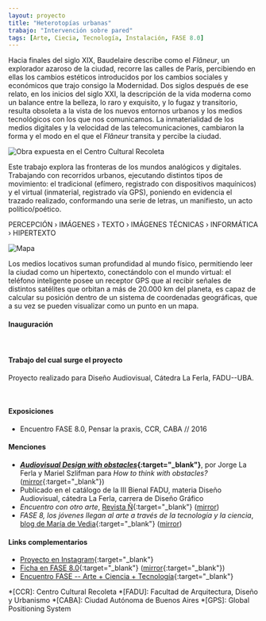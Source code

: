 ```yaml
---
layout: proyecto
title: "Heterotopías urbanas"
trabajo: "Intervención sobre pared"
tags: [Arte, Ciecia, Tecnología, Instalación, FASE 8.0]
---
```


Hacia finales del siglo XIX, Baudelaire describe como el *Flâneur*, un explorador azaroso de la ciudad, recorre las calles de París, percibiendo en ellas los cambios estéticos introducidos por los cambios sociales y económicos que trajo consigo la Modernidad. Dos siglos después de ese relato, en los inicios del siglo XXI, la descripción de la vida moderna como un balance entre la belleza, lo raro y exquisito, y lo fugaz y transitorio, resulta obsoleta a la vista de los nuevos entornos urbanos y los medios tecnológicos con los que nos comunicamos. La inmaterialidad de los medios digitales y la velocidad de las telecomunicaciones, cambiaron la forma y el modo en el que el *Flâneur* transita y percibe la ciudad.  

<img src="{{ site.baseurl }}/img/2016_heterotopías-1.jpg" alt="Obra expuesta en el Centro Cultural Recoleta" />

Este trabajo explora las fronteras de los mundos analógicos y digitales. Trabajando con recorridos urbanos, ejecutando distintos tipos de movimiento: el tradicional (efímero, registrado con dispositivos maquínicos) y el virtual (inmaterial, registrado vía GPS), poniendo en evidencia el trazado realizado, conformando una serie de letras, un manifiesto, un acto político/poético.  

PERCEPCIÓN  ›  IMÁGENES  ›  TEXTO  ›  IMÁGENES TÉCNICAS  ›  INFORMÁTICA  ›  HIPERTEXTO

<img src="{{ site.baseurl }}/img/2016_heterotopías-mapa.png" alt="Mapa" />

Los medios locativos suman profundidad al mundo físico, permitiendo leer la ciudad como un hipertexto, conectándolo con el mundo virtual: el teléfono inteligente posee un receptor GPS que al recibir señales de distintos satélites que orbitan a más de 20.000 km del planeta, es capaz de calcular su posición dentro de un sistema de coordenadas geográficas, que a su vez se pueden visualizar como un punto en un mapa.  

#### Inauguración

<div class="fotorama" data-fit="cover">
	<img src="{{ site.baseurl }}/img/2016_heterotopías-3.jpg" alt="" />
	<img src="{{ site.baseurl }}/img/2016_heterotopías-4.jpg" alt="" />
	<img src="{{ site.baseurl }}/img/2016_heterotopías-5.jpg" alt="" />
	<img src="{{ site.baseurl }}/img/2016_heterotopías-6.jpg" alt="" />
	<img src="{{ site.baseurl }}/img/2016_heterotopías-7.jpg" alt="" />
</div>

#### Trabajo del cual surge el proyecto
Proyecto realizado para Diseño Audiovisual, Cátedra La Ferla, FADU--UBA.

<div class="fotorama">
	<img src="{{ site.baseurl }}/img/2016_heterotopías-proceso-02.jpg" alt="" />
	<img src="{{ site.baseurl }}/img/2016_heterotopías-proceso-03.jpg" alt="" />
	<img src="{{ site.baseurl }}/img/2016_heterotopías-proceso-04.jpg" alt="" />
	<img src="{{ site.baseurl }}/img/2016_heterotopías-proceso-05.jpg" alt="" />
	<img src="{{ site.baseurl }}/img/2016_heterotopías-proceso-06.jpg" alt="" />
	<img src="{{ site.baseurl }}/img/2016_heterotopías-proceso-08.jpg" alt="" />
	<img src="{{ site.baseurl }}/img/2016_heterotopías-proceso-09.jpg" alt="" />
	<img src="{{ site.baseurl }}/img/2016_heterotopías-proceso-10.jpg" alt="" />
	<img src="{{ site.baseurl }}/img/2016_heterotopías-proceso-11.jpg" alt="" />
	<img src="{{ site.baseurl }}/img/2016_heterotopías-proceso-12.jpg" alt="" />
	<img src="{{ site.baseurl }}/img/2016_heterotopías-proceso-13.jpg" alt="" />
</div>

#### Exposiciones
- Encuentro FASE 8.0, Pensar la praxis, CCR, CABA // 2016

#### Menciones
- **[*Audiovisual Design with obstacles*](http://htwo.org/2017/08/25/laferla-szlifman/){:target="_blank"}**, por Jorge La Ferla y Mariel Szlifman para *How to think with obstacles?* ([mirror](https://web.archive.org/web/20170904005648/http://htwo.org/2017/08/25/laferla-szlifman/){:target="_blank"})
- Publicado en el catálogo de la III Bienal FADU, materia Diseño Audiovisual, cátedra La Ferla, carrera de Diseño Gráfico
- *Encuentro con otro arte*, [Revista Ñ](http://www.clarin.com/arte/encuentro-arte_0_Hy-PlNkSg.html){:target="_blank"} ([mirror](https://web.archive.org/web/20170904011746/https://www.clarin.com/arte/encuentro-arte_0_Hy-PlNkSg.html))
- *FASE 8, los jóvenes llegan al arte a través de la tecnología y la ciencia*, [blog de María de Vedia](http://blog.mariadevedia.net/fase-8-los-jovenes-llegan-al-arte-traves-la-tecnologia-la-ciencia/){:target="_blank"} ([mirror](https://web.archive.org/web/20170904011915/http://blog.mariadevedia.net/fase-8-los-jovenes-llegan-al-arte-traves-la-tecnologia-la-ciencia/))

#### Links complementarios
- [Proyecto en Instagram](https://www.instagram.com/heterotopias.urbanas/){:target="_blank"}
- [Ficha en FASE 8.0](http://encuentrofase.com.ar/node/97){:target="_blank"} ([mirror](https://web.archive.org/web/20161220010941/http://encuentrofase.com.ar/node/97){:target="_blank"})
- [Encuentro FASE -- Arte + Ciencia + Tecnología](http://encuentrofase.com.ar){:target="_blank"}

*[CCR]: Centro Cultural Recoleta
*[FADU]: Facultad de Arquitectura, Diseño y Urbanismo
*[CABA]: Ciudad Autónoma de Buenos Aires
*[GPS]: Global Positioning System
